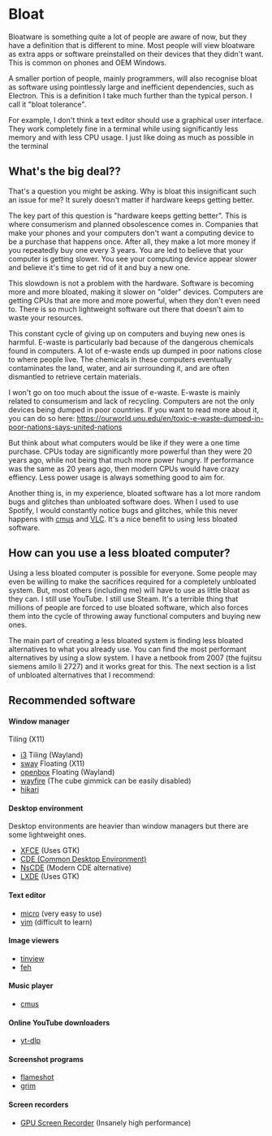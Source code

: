 # Bloat
Bloatware is something quite a lot of people are aware of now, but they have a definition
that is different to mine. Most people will view bloatware as extra apps or software
preinstalled on their devices that they didn't want. This is common on phones and OEM
Windows.

A smaller portion of people, mainly programmers, will also recognise bloat as software
using pointlessly large and inefficient dependencies, such as Electron. This is a definition
I take much further than the typical person. I call it "bloat tolerance".

For example, I don't think a text editor should use a graphical user interface. They
work completely fine in a terminal while using significantly less memory and with less
CPU usage. I just like doing as much as possible in the terminal

## What's the big deal??
That's a question you might be asking. Why is bloat this insignificant such an issue
for me? It surely doesn't matter if hardware keeps getting better.

The key part of this question is "hardware keeps getting better". This is where consumerism
and planned obsolescence comes in. Companies that make your phones and your computers
don't want a computing device to be a purchase that happens once. After all, they make
a lot more money if you repeatedly buy one every 3 years. You are led to believe that
your computer is getting slower. You see your computing device appear slower and believe
it's time to get rid of it and buy a new one.

This slowdown is not a problem with the hardware. Software is becoming more and more
bloated, making it slower on "older" devices. Computers are getting CPUs that
are more and more powerful, when they don't even need to. There is so much lightweight
software out there that doesn't aim to waste your resources.

This constant cycle of giving up on computers and buying new ones is harmful. E-waste
is particularly bad because of the dangerous chemicals found in computers. A lot of
e-waste ends up dumped in poor nations close to where people live. The chemicals
in these computers eventually contaminates the land, water, and air surrounding it, and
are often dismantled to retrieve certain materials.

I won't go on too much about the issue of e-waste. E-waste is mainly related to consumerism
and lack of recycling. Computers are not the only devices being dumped in poor countries.
If you want to read more about it, you can do so here:
<https://ourworld.unu.edu/en/toxic-e-waste-dumped-in-poor-nations-says-united-nations>

But think about what computers would be like if they were a one time purchase. CPUs
today are significantly more powerful than they were 20 years ago, while not being
that much more power hungry. If performance was the same as 20 years ago, then
modern CPUs would have crazy effiency. Less power usage is always something good to
aim for.

Another thing is, in my experience, bloated software has a lot more random bugs and
glitches than unbloated software does. When I used to use Spotify, I would constantly
notice bugs and glitches, while this never happens with [cmus](https://cmus.github.io/)
and [VLC](https://www.videolan.org/). It's a nice benefit to using less bloated software.

## How can you use a less bloated computer?
Using a less bloated computer is possible for everyone. Some people may even be willing
to make the sacrifices required for a completely unbloated system. But, most others
(including me) will have to use as little bloat as they can. I still use YouTube. I still
use Steam. It's a terrible thing that millions of people are forced to use bloated software,
which also forces them into the cycle of throwing away functional computers and buying
new ones.

The main part of creating a less bloated system is finding less bloated alternatives
to what you already use. You can find the most performant alternatives by using a
slow system. I have a netbook from 2007 (the fujitsu siemens amilo li 2727) and it works
great for this. The next section is a list of unbloated alternatives that I recommend:

## Recommended software
#### Window manager
Tiling (X11)
- [i3](https://i3wm.org/)
Tiling (Wayland)
- [sway](https://swaywm.org/)
Floating (X11)
- [openbox](https://openbox.org/)
Floating (Wayland)
- [wayfire](https://wayfire.org/) (The cube gimmick can be easily disabled)
- [hikari](http://hikari.acmelabs.space/)

#### Desktop environment
Desktop environments are heavier than window managers but there are some lightweight
ones.

- [XFCE](https://www.xfce.org/) (Uses GTK)
- [CDE (Common Desktop Environment)](https://en.wikipedia.org/wiki/Common_Desktop_Environment)
- [NsCDE](https://github.com/NsCDE/NsCDE) (Modern CDE alternative)
- [LXDE](https://en.wikipedia.org/wiki/LXDE) (Uses GTK)

#### Text editor
- [micro](https://micro-editor.github.io/) (very easy to use)
- [vim](https://www.vim.org/) (difficult to learn)

#### Image viewers
- [tinview](https://github.com/lordoftrident/tinview)
- [feh](https://feh.finalrewind.org/)

#### Music player
- [cmus](https://cmus.github.io/)

#### Online YouTube downloaders
- [yt-dlp](https://github.com/yt-dlp/yt-dlp)

#### Screenshot programs
- [flameshot](https://flameshot.org/)
- [grim](https://sr.ht/~emersion/grim/)

#### Screen recorders
- [GPU Screen Recorder](https://git.dec05eba.com/gpu-screen-recorder/about/) (Insanely high performance)
